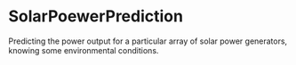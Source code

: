 # SolarPoewerPrediction
Predicting the power output for a particular array of solar power generators, knowing some environmental conditions.
